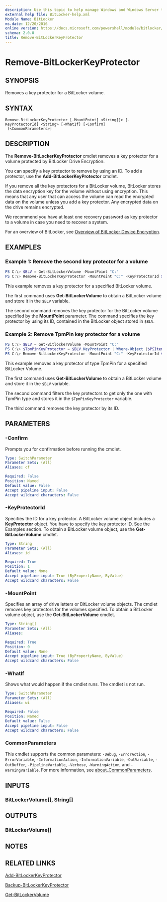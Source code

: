 ```yaml
---
description: Use this topic to help manage Windows and Windows Server technologies with Windows PowerShell.
external help file: BitLocker-help.xml
Module Name: BitLocker
ms.date: 12/20/2016
online version: https://docs.microsoft.com/powershell/module/bitlocker/remove-bitlockerkeyprotector?view=windowsserver2016-ps&wt.mc_id=ps-gethelp
schema: 2.0.0
title: Remove-BitLockerKeyProtector
---
```


# Remove-BitLockerKeyProtector

## SYNOPSIS
Removes a key protector for a BitLocker volume.

## SYNTAX

```
Remove-BitLockerKeyProtector [-MountPoint] <String[]> [-KeyProtectorId] <String> [-WhatIf] [-Confirm]
 [<CommonParameters>]
```

## DESCRIPTION
The **Remove-BitLockerKeyProtector** cmdlet removes a key protector for a volume protected by BitLocker Drive Encryption.

You can specify a key protector to remove by using an ID.
To add a protector, use the **Add-BitLockerKeyProtector** cmdlet.

If you remove all the key protectors for a BitLocker volume, BitLocker stores the data encryption key for the volume without using encryption.
This means that any user that can access the volume can read the encrypted data on the volume unless you add a key protector.
Any encrypted data on the drive remains encrypted.

We recommend you have at least one recovery password as key protector to a volume in case you need to recover a system.

For an overview of BitLocker, see [Overview of BitLocker Device Encryption](https://docs.microsoft.com/windows/security/information-protection/bitlocker/bitlocker-device-encryption-overview-windows-10).

## EXAMPLES

### Example 1: Remove the second key protector for a volume
```powershell
PS C:\> $BLV = Get-BitLockerVolume -MountPoint "C:"
PS C:\> Remove-BitLockerKeyProtector -MountPoint "C:" -KeyProtectorId $BLV.KeyProtector[1].KeyProtectorId
```

This example removes a key protector for a specified BitLocker volume.

The first command uses **Get-BitLockerVolume** to obtain a BitLocker volume and store it in the `$BLV` variable.

The second command removes the key protector for the BitLocker volume specified by the **MountPoint** parameter.
The command specifies the key protector by using its ID, contained in the BitLocker object stored in `$BLV`.

### Example 2: Remove TpmPin key protector for a volume
```powershell
PS C:\> $BLV = Get-BitlockerVolume -MountPoint "C:"
PS C:\> $TpmPinKeyProtector = $BLV.KeyProtector | Where-Object {$PSItem.KeyProtectorType -eq "TpmPin"}
PS C:\> Remove-BitLockerKeyProtector -MountPoint "C:" -KeyProtectorId $TpmPinKeyProtector.KeyProtectorId 
```

This example removes a key protector of type TpmPin for a specified BitLocker Volume.

The first command uses **Get-BitLockerVolume** to obtain a BitLocker volume and store it in the `$BLV` variable.

The second command filters the key protectors to get only the one with TpmPin type and stores it in the `$TpmPinKeyProtector` variable.

The third command removes the key protector by its ID.

## PARAMETERS

### -Confirm
Prompts you for confirmation before running the cmdlet.

```yaml
Type: SwitchParameter
Parameter Sets: (All)
Aliases: cf

Required: False
Position: Named
Default value: False
Accept pipeline input: False
Accept wildcard characters: False
```

### -KeyProtectorId
Specifies the ID for a key protector.
A BitLocker volume object includes a **KeyProtector** object.
You have to specify the key protector ID.
See the Examples section.
To obtain a BitLocker volume object, use the **Get-BitLockerVolume** cmdlet.

```yaml
Type: String
Parameter Sets: (All)
Aliases: id

Required: True
Position: 1
Default value: None
Accept pipeline input: True (ByPropertyName, ByValue)
Accept wildcard characters: False
```

### -MountPoint
Specifies an array of drive letters or BitLocker volume objects.
The cmdlet removes key protectors for the volumes specified.
To obtain a BitLocker volume object, use the **Get-BitLockerVolume** cmdlet.

```yaml
Type: String[]
Parameter Sets: (All)
Aliases: 

Required: True
Position: 0
Default value: None
Accept pipeline input: True (ByPropertyName, ByValue)
Accept wildcard characters: False
```

### -WhatIf
Shows what would happen if the cmdlet runs.
The cmdlet is not run.

```yaml
Type: SwitchParameter
Parameter Sets: (All)
Aliases: wi

Required: False
Position: Named
Default value: False
Accept pipeline input: False
Accept wildcard characters: False
```

### CommonParameters
This cmdlet supports the common parameters: `-Debug`, `-ErrorAction`, `-ErrorVariable`, `-InformationAction`, `-InformationVariable`, `-OutVariable`, `-OutBuffer`, `-PipelineVariable`, `-Verbose`, `-WarningAction`, and `-WarningVariable`. For more information, see [about_CommonParameters](https://go.microsoft.com/fwlink/?LinkID=113216).

## INPUTS

### BitLockerVolume[], String[]

## OUTPUTS

### BitLockerVolume[]

## NOTES

## RELATED LINKS

[Add-BitLockerKeyProtector](./Add-BitLockerKeyProtector.md)

[Backup-BitLockerKeyProtector](./Backup-BitLockerKeyProtector.md)

[Get-BitLockerVolume](./Get-BitLockerVolume.md)
